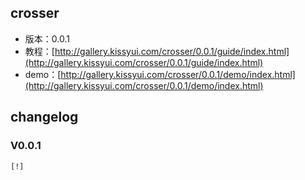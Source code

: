 ## crosser

* 版本：0.0.1
* 教程：[http://gallery.kissyui.com/crosser/0.0.1/guide/index.html](http://gallery.kissyui.com/crosser/0.0.1/guide/index.html)
* demo：[http://gallery.kissyui.com/crosser/0.0.1/demo/index.html](http://gallery.kissyui.com/crosser/0.0.1/demo/index.html)

## changelog

### V0.0.1

    [!]


